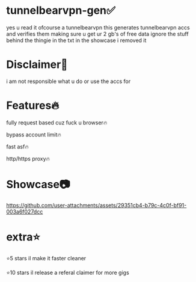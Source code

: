# tunnelbearvpn-gen✅
yes u read it ofcourse a tunnelbearvpn this generates tunnelbearvpn accs and verifies them making sure
u get ur 2 gb's of free data ignore the stuff behind the thingie in the txt in the showcase i removed it




# Disclaimer📕
i am not responsible what u do or use the accs for




# Features🔥
fully request based cuz fuck u browser🔥


bypass account limit🔥


fast asf🔥


http/https proxy🔥




# Showcase📷


https://github.com/user-attachments/assets/29351cb4-b79c-4c0f-bf91-003a6f027dcc





# extra⭐
⭐5 stars il make it faster cleaner


⭐10 stars il release a referal claimer for more gigs

